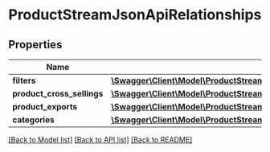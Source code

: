 # ProductStreamJsonApiRelationships

## Properties
Name | Type | Description | Notes
------------ | ------------- | ------------- | -------------
**filters** | [**\Swagger\Client\Model\ProductStreamJsonApiRelationshipsFilters**](ProductStreamJsonApiRelationshipsFilters.md) |  | [optional] 
**product_cross_sellings** | [**\Swagger\Client\Model\ProductStreamJsonApiRelationshipsProductCrossSellings**](ProductStreamJsonApiRelationshipsProductCrossSellings.md) |  | [optional] 
**product_exports** | [**\Swagger\Client\Model\ProductStreamJsonApiRelationshipsProductExports**](ProductStreamJsonApiRelationshipsProductExports.md) |  | [optional] 
**categories** | [**\Swagger\Client\Model\ProductStreamJsonApiRelationshipsCategories**](ProductStreamJsonApiRelationshipsCategories.md) |  | [optional] 

[[Back to Model list]](../../README.md#documentation-for-models) [[Back to API list]](../../README.md#documentation-for-api-endpoints) [[Back to README]](../../README.md)

